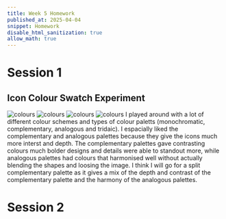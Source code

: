 ```yaml
---
title: Week 5 Homework
published_at: 2025-04-04
snippet: Homework
disable_html_sanitization: true
allow_math: true
---
```


# Session 1
## Icon Colour Swatch Experiment
![colours](icons_colour_swatches_bedroom.png)
![colours](icons_colour_swatches_childhood.png)
![colours](icons_colour_swatches_settings.png)
![colours](icons_colour_swatches_sleep.png)
I played around with a lot of different colour schemes and types of colour paletts (monochromatic, complementary, analogous and tridaic). I espacially liked the complementary and analogous palettes because they give the icons much more interst and depth. The complementary palettes gave contrasting colours much bolder designs and details were able to standout more, while analogous palettes had colours that harmonised well without actually blending the shapes and loosing the image. 
I think I will go for a split complementary palette as it gives a mix of the depth and contrast of the complementary palette and the harmony of the analogous palettes. 


# Session 2

